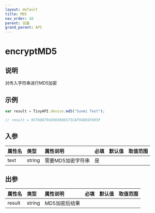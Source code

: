 ```yaml
---
layout: default
title: MD5
nav_order: 10
parent: 设备
grand_parent: API
---
```


# encryptMD5

## 说明
对传入字符串进行MD5加密

## 示例
```javascript
var result = TinyAPI.device.md5("Sunmi Test");

// result = 9CF6887943903086575CAF948E6F095F
```

## 入参

| 属性名  | 类型     | 属性说明       | 必填  | 默认值    | 取值范围                   |
|:-----|:-------|:-----------|:----|:-------|:-----------------------|
| text | string | 需要MD5加密字符串 | 是   |  |  |

## 出参

| 属性名    | 类型     | 属性说明     | 必填  | 默认值    | 取值范围                   |
|:-------|:-------|:---------|:----|:-------|:-----------------------|
| result | string | MD5加密后结果 |     |  |  |